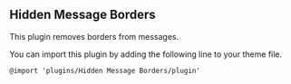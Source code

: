 Hidden Message Borders
--
This plugin removes borders from messages.

You can import this plugin by adding the following line to your theme file.

`@import 'plugins/Hidden Message Borders/plugin'`
